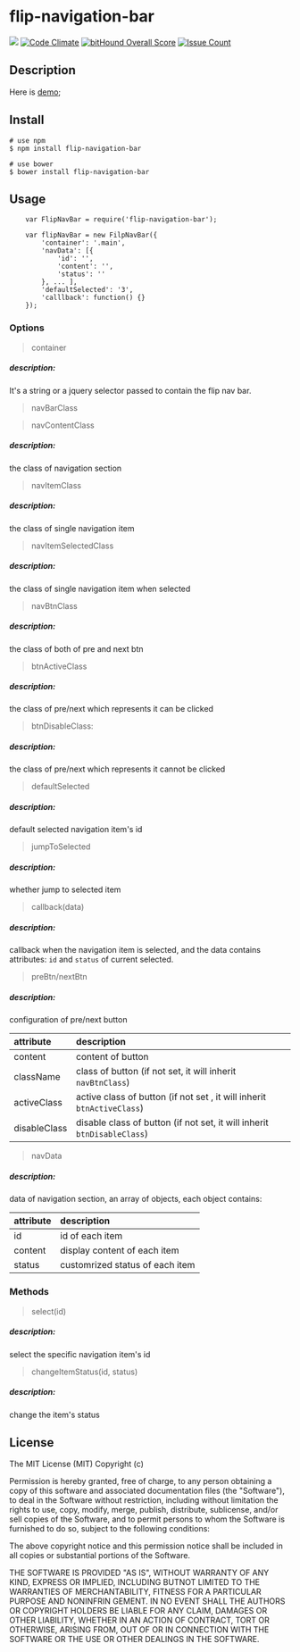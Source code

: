 # flip-navigation-bar

![](https://travis-ci.org/TomasRan/flip-navigation-bar.svg?branch=master)
[![Code Climate](https://codeclimate.com/github/TomasRan/flip-navigation-bar/badges/gpa.svg)](https://codeclimate.com/github/TomasRan/flip-navigation-bar)
[![bitHound Overall Score](https://www.bithound.io/github/TomasRan/flip-navigation-bar/badges/score.svg)](https://www.bithound.io/github/TomasRan/flip-navigation-bar)
[![Issue Count](https://codeclimate.com/github/TomasRan/flip-navigation-bar/badges/issue_count.svg)](https://codeclimate.com/github/TomasRan/flip-navigation-bar)

## Description

Here is [demo](http://tomasran.github.io/flip-navigation-bar/demo/demo.html);

## Install

```
# use npm
$ npm install flip-navigation-bar

# use bower
$ bower install flip-navigation-bar
```

## Usage

```
	var FlipNavBar = require('flip-navigation-bar');

	var flipNavBar = new FilpNavBar({
		'container': '.main',
		'navData': [{
			'id': '',
			'content': '',
			'status': ''
		}, ... ],
		'defaultSelected': '3',
		'calllback': function() {}
	});
```

### Options
> container

##### description:
It's a string or a jquery selector passed to contain the flip nav bar.

> navBarClass

> navContentClass

##### description:
the class of navigation section

> navItemClass

##### description:
the class of single navigation item

> navItemSelectedClass

##### description:
the class of single navigation item when selected

> navBtnClass

##### description:
the class of both of pre and next btn

> btnActiveClass

##### description:
the class of pre/next which represents it can be clicked

> btnDisableClass:

##### description:
the class of pre/next which represents it cannot be clicked

> defaultSelected

##### description:
default selected navigation item's id

> jumpToSelected

##### description:
whether jump to selected item

> callback(data)

##### description:
callback when the navigation item is selected, and the data contains attributes: `id` and `status` of current selected.

> preBtn/nextBtn

##### description:
configuration of pre/next button

|attribute|description|
|:--|:--|
|content| content of button |
|className| class of button (if not set, it will inherit `navBtnClass`) |
|activeClass| active class of button (if not set , it will inherit `btnActiveClass`)|
|disableClass| disable class of button (if not set, it will inherit `btnDisableClass`)|

> navData

##### description:
data of navigation section, an array of objects, each object contains:

|attribute|description|
|:--|:--|
|id| id of each item |
|content| display content of each item |
|status| customrized status of each item |

### Methods
> select(id)

##### description:
select the specific navigation item's id

> changeItemStatus(id, status)

##### description:
change the item's status

## License
The MIT License (MIT)
Copyright (c) <year> <copyright holders>

Permission is hereby granted, free of charge, to any person obtaining a copy of this software and associated documentation files (the "Software"), to deal in the Software without restriction, including without limitation the rights to use, copy, modify, merge, publish, distribute, sublicense, and/or sell copies of the Software, and to permit persons to whom the Software is furnished to do so, subject to the following conditions:
 
The above copyright notice and this permission notice shall be included in all copies or substantial portions of the Software.

THE SOFTWARE IS PROVIDED "AS IS", WITHOUT WARRANTY OF ANY KIND, EXPRESS OR IMPLIED, INCLUDING BUTNOT LIMITED TO THE WARRANTIES OF MERCHANTABILITY, FITNESS FOR A PARTICULAR PURPOSE AND NONINFRIN GEMENT. IN NO EVENT SHALL THE AUTHORS OR COPYRIGHT HOLDERS BE LIABLE FOR ANY CLAIM, DAMAGES OR OTHER LIABILITY, WHETHER IN AN ACTION OF CONTRACT, TORT OR OTHERWISE, ARISING FROM, OUT OF OR IN CONNECTION WITH THE SOFTWARE OR THE USE OR OTHER DEALINGS IN THE SOFTWARE.
